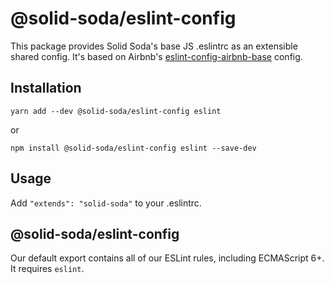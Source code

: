 # @solid-soda/eslint-config

This package provides Solid Soda's base JS .eslintrc as an extensible shared config. It's based on Airbnb's [eslint-config-airbnb-base](https://github.com/airbnb/javascript/tree/master/packages/eslint-config-airbnb-base) config.

## Installation

```yarn add --dev @solid-soda/eslint-config eslint```

or

```npm install @solid-soda/eslint-config eslint --save-dev```

## Usage

Add `"extends": "solid-soda"` to your .eslintrc.

## @solid-soda/eslint-config

Our default export contains all of our ESLint rules, including ECMAScript 6+. It requires `eslint`.
